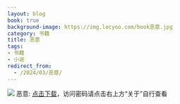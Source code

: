 ```yaml
---
layout: blog
book: true
background-image: https://img.locyoo.com/book恶意.jpg
category: 书籍
title: 恶意
tags:
- 书籍
- 小说
redirect_from:
  - /2024/03/恶意/
---
```

![](https://img.locyoo.com/book恶意.jpg)
恶意: <a name = "ref1" href="https://url18.ctfile.com/f/50983618-1063935407-66919f?p=3619">点击下载</a>，访问密码请点击右上方“关于”自行查看